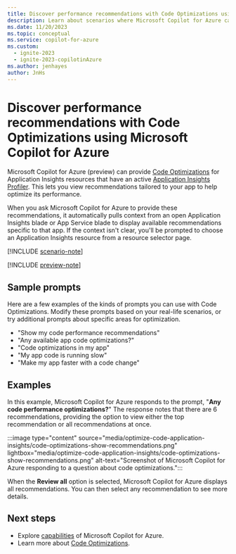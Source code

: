 ```yaml
---
title: Discover performance recommendations with Code Optimizations using Microsoft Copilot for Azure
description: Learn about scenarios where Microsoft Copilot for Azure can use Application Insight Code Optimizations to help optimize your apps.
ms.date: 11/20/2023
ms.topic: conceptual
ms.service: copilot-for-azure
ms.custom:
  - ignite-2023
  - ignite-2023-copilotinAzure
ms.author: jenhayes
author: JnHs
---
```


# Discover performance recommendations with Code Optimizations using Microsoft Copilot for Azure

Microsoft Copilot for Azure (preview) can provide [Code Optimizations](/azure/azure-monitor/insights/code-optimizations) for Application Insights resources that have an active [Application Insights Profiler](/azure/azure-monitor/profiler/profiler-settings). This lets you view recommendations tailored to your app to help optimize its performance.

When you ask Microsoft Copilot for Azure to provide these recommendations, it automatically pulls context from an open Application Insights blade or App Service blade to display available recommendations specific to that app. If the context isn't clear, you'll be prompted to choose an Application Insights resource from a resource selector page.

[!INCLUDE [scenario-note](includes/scenario-note.md)]

[!INCLUDE [preview-note](includes/preview-note.md)]

## Sample prompts

Here are a few examples of the kinds of prompts you can use with Code Optimizations. Modify these prompts based on your real-life scenarios, or try additional prompts about specific areas for optimization.

- "Show my code performance recommendations"
- "Any available app code optimizations?"
- "Code optimizations in my app"
- "My app code is running slow"
- "Make my app faster with a code change"

## Examples

In this example, Microsoft Copilot for Azure responds to the prompt, "**Any code performance optimizations?**" The response notes that there are 6 recommendations, providing the option to view either the top recommendation or all recommendations at once.

:::image type="content" source="media/optimize-code-application-insights/code-optimizations-show-recommendations.png" lightbox="media/optimize-code-application-insights/code-optimizations-show-recommendations.png" alt-text="Screenshot of Microsoft Copilot for Azure responding to a question about code optimizations.":::

When the **Review all** option is selected, Microsoft Copilot for Azure displays all recommendations. You can then select any recommendation to see more details.

## Next steps

- Explore [capabilities](capabilities.md) of Microsoft Copilot for Azure.
- Learn more about [Code Optimizations](/azure/azure-monitor/insights/code-optimizations).
